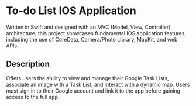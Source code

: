 # To-do List IOS Application

Written in Swift and designed with an MVC (Model, View, Controller) architecture, this project showcases fundamental IOS application features, including the use of CoreData, Camera/Photo Library, MapKit, and web APIs. 

## Description
Offers users the ability to view and manage their Google Task Lists, associate an image with a Task List, and interact with a dynamic map. Users must sign in to their Google account and link it to the app before gaining access to the full app.
